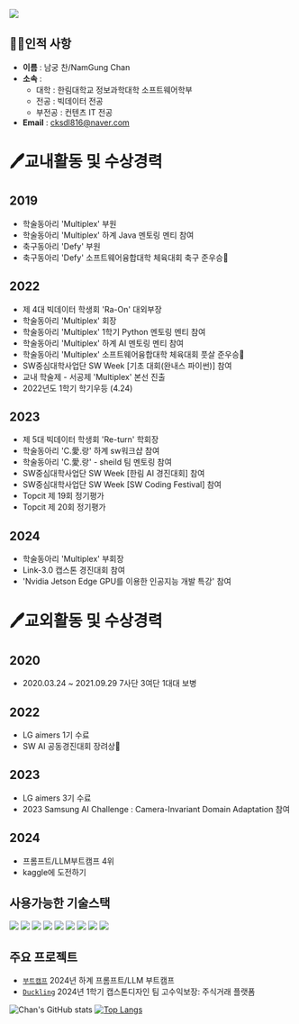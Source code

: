 <a href="https://hits.seeyoufarm.com"><img src="https://hits.seeyoufarm.com/api/count/incr/badge.svg?url=https%3A%2F%2Fgithub.com%2Fkevin1113-github&count_bg=%2379C83D&title_bg=%23555555&icon=&icon_color=%23E7E7E7&title=View&edge_flat=false"/></a>
## 🧑‍🎓인적&nbsp;사항
- **이름** : 남궁 찬/NamGung Chan <br>
- **소속** : <br>
  - 대학 : 한림대학교 정보과학대학 소프트웨어학부<br>
  - 전공 : 빅데이터 전공 <br>
  - 부전공 : 컨텐츠 IT 전공 <br>
- **Email** : cksdl816@naver.com


# 🖊교내활동 및 수상경력
## 2019
- 학술동아리 'Multiplex' 부원
- 학술동아리 'Multiplex' 하계 Java 멘토링 멘티 참여
- 축구동아리 'Defy' 부원
- 축구동아리 'Defy' 소프트웨어융합대학 체육대회 축구 준우승🥈
   
## 2022
- 제 4대 빅데이터 학생회 'Ra-On' 대외부장
- 학술동아리 'Multiplex' 회장
- 학술동아리 'Multiplex' 1학기 Python 멘토링 멘티 참여
- 학술동아리 'Multiplex' 하계 AI 멘토링 멘티 참여
- 학술동아리 'Multiplex' 소프트웨어융합대학 체육대회 풋살 준우승🥈
- SW중심대학사업단 SW Week [기초 대회(완내스 파이썬)] 참여
- 교내 학술제 - 서공제 'Multiplex' 본선 진출
- 2022년도 1학기 학기우등 (4.24)

## 2023
- 제 5대 빅데이터 학생회 'Re-turn' 학회장
- 학술동아리 'C.愛.랑' 하계 sw워크샵 참여
- 학술동아리 'C.愛.랑' - sheild 팀 멘토링 참여
- SW중심대학사업단 SW Week [한림 AI 경진대회] 참여
- SW중심대학사업단 SW Week [SW Coding Festival] 참여
- Topcit 제 19회 정기평가
- Topcit 제 20회 정기평가

## 2024
- 학술동아리 'Multiplex' 부회장
- Link-3.0 캡스톤 경진대회 참여
- 'Nvidia Jetson Edge GPU를 이용한 인공지능 개발 특강' 참여

# 🖊교외활동 및 수상경력
## 2020
- 2020.03.24 ~ 2021.09.29 7사단 3여단 1대대 보병

## 2022
- LG aimers 1기 수료
- SW AI 공동경진대회 장려상🥉

## 2023
- LG aimers 3기 수료
- 2023 Samsung AI Challenge : Camera-Invariant Domain Adaptation 참여

## 2024
- 프롬프트/LLM부트캠프 4위
- kaggle에 도전하기

## 사용가능한 기술스택
<p>
<img src="https://img.shields.io/badge/C-A8B9CC?logo=C&logoColor=white"/>
<img src="https://img.shields.io/badge/C++-00599C?logo=cplusplus&logoColor=white"/>
<img src="https://img.shields.io/badge/JAVA-007396?logo=java&logoColor=white"/>
<img src="https://img.shields.io/badge/Python-3776AB?logo=python&logoColor=white"/>
<img src="https://img.shields.io/badge/JavaScript-F7DF1E?logo=javascript&logoColor=white"/>
<img src="https://img.shields.io/badge/Unity-000000?logo=unity&logoColor=white"/>
<img src="https://img.shields.io/badge/Anaconda-44A833?logo=anaconda&logoColor=white"/>
<img src="https://img.shields.io/badge/Jupyter-F37626?logo=jupyter&logoColor=white"/>
<img src="https://img.shields.io/badge/PyTorch-EE4C2C?logo=pytorch&logoColor=white"/>
</p>

## 주요 프로젝트
- [`부트캠프`](https://github.com/namgungcold/LLM-Bootcamp-project_4) 2024년 하계 프롬프트/LLM 부트캠프 
- [`Duckling`](https://github.com/high-profit-guaranteed) 2024년 1학기 캡스톤디자인 팀 고수익보장: 주식거래 플랫폼

![Chan's GitHub stats](https://github-readme-stats.vercel.app/api?username=namgungcold&show_icons=true&theme=transparent)
[![Top Langs](https://github-readme-stats.vercel.app/api/top-langs/?username=namgungcold&langs_count=10&layout=compact&theme=dark)](https://github.com/jogilsang/jogilsang)﻿

